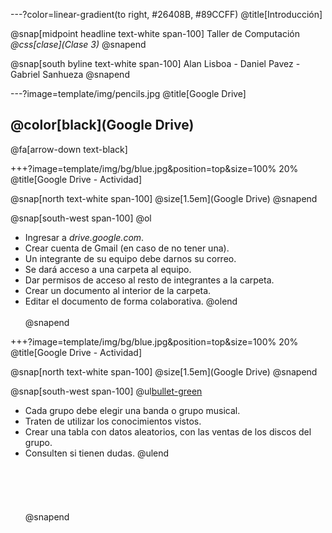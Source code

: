 ---?color=linear-gradient(to right, #26408B, #89CCFF)
@title[Introducción]

@snap[midpoint headline text-white span-100]
Taller de Computación<br>
*@css[clase](Clase 3)*
@snapend

@snap[south byline text-white span-100]
Alan Lisboa - Daniel Pavez - Gabriel Sanhueza
@snapend


---?image=template/img/pencils.jpg
@title[Google Drive]

## @color[black](Google Drive)

@fa[arrow-down text-black]

+++?image=template/img/bg/blue.jpg&position=top&size=100% 20%
@title[Google Drive - Actividad]

@snap[north text-white span-100]
@size[1.5em](Google Drive)
@snapend

@snap[south-west span-100]
@ol
- Ingresar a *drive.google.com*.
- Crear cuenta de Gmail (en caso de no tener una).
- Un integrante de su equipo debe darnos su correo.
- Se dará acceso a una carpeta al equipo.
- Dar permisos de acceso al resto de integrantes a la carpeta.
- Crear un documento al interior de la carpeta.
- Editar el documento de forma colaborativa.
@olend
<br><br>
@snapend


+++?image=template/img/bg/blue.jpg&position=top&size=100% 20%
@title[Google Drive - Actividad]

@snap[north text-white span-100]
@size[1.5em](Google Drive)
@snapend

@snap[south-west span-100]
@ul[bullet-green](false)
- Cada grupo debe elegir una banda o grupo musical.
- Traten de utilizar los conocimientos vistos.
- Crear una tabla con datos aleatorios, con las ventas de los discos del grupo.
- Consulten si tienen dudas.
@ulend
<br><br><br><br><br><br>
@snapend

